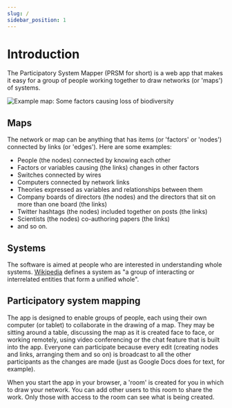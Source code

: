 ```yaml
---
slug: /
sidebar_position: 1
---
```


# Introduction

The Participatory System Mapper (PRSM for short) is a web app that makes it easy for a group of people working together to draw networks (or 'maps') of systems.  

![Example map: Some factors causing loss of biodiversity](/images/biodiversityImproved.webp)

## Maps

The network or map can be anything that has items (or 'factors' or 'nodes') connected by links (or 'edges').  Here are some examples:

* People (the nodes) connected by knowing each other
* Factors or variables causing (the links) changes in other factors
* Switches connected by wires
* Computers connected by network links
* Theories expressed as variables and relationships between them
* Company boards of directors (the nodes) and the directors that sit on more than one board (the links)
* Twitter hashtags (the nodes) included together on posts (the links)
* Scientists (the nodes) co-authoring papers (the links)
* and so on.

## Systems

The software is aimed at people who are interested in understanding whole systems.  [Wikipedia](https://en.wikipedia.org/wiki/System) defines a system as "a group of interacting or interrelated entities that form a unified whole".

## Participatory system mapping

The app is designed to enable groups of people, each using their own computer (or tablet) to collaborate in the drawing of a map.  They may be sitting around a table, discussing the map as it is created face to face, or working remotely, using video conferencing or the chat feature that is built into the app.  Everyone can participate because every edit (creating nodes and links, arranging them and so on) is broadcast to all the other participants as the changes are made (just as Google Docs does for text, for example).  

When you start the app in your browser, a 'room' is created for you in which to draw your network.  You can add other users to this room to share the work.  Only those with access to the room can see what is being created.
